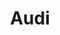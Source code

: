 ---
title: Audi
crosslinks:
- livven
- AutoDetailing
- Audi_TT
- plastidip
- autodetailing
- carporn
- '2013'
- stalker
- shittyHDR
- Mustang
- gaming
- pics
- xcnh9x
- cinge
- HotWheels
- wagon
- iOSBeta
- LifeProTips
- OutOfTheLoop
- Volkswagen
---